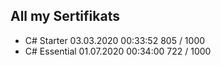 ## All my Sertifikats

* C# Starter  	03.03.2020	00:33:52	805 / 1000
* C# Essential	01.07.2020	00:34:00	722 / 1000